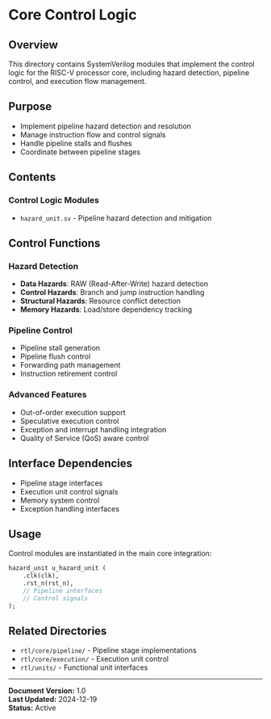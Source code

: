# Core Control Logic

## Overview
This directory contains SystemVerilog modules that implement the control logic for the RISC-V processor core, including hazard detection, pipeline control, and execution flow management.

## Purpose
- Implement pipeline hazard detection and resolution
- Manage instruction flow and control signals
- Handle pipeline stalls and flushes
- Coordinate between pipeline stages

## Contents

### Control Logic Modules
- `hazard_unit.sv` - Pipeline hazard detection and mitigation

## Control Functions

### Hazard Detection
- **Data Hazards**: RAW (Read-After-Write) hazard detection
- **Control Hazards**: Branch and jump instruction handling
- **Structural Hazards**: Resource conflict detection
- **Memory Hazards**: Load/store dependency tracking

### Pipeline Control
- Pipeline stall generation
- Pipeline flush control
- Forwarding path management
- Instruction retirement control

### Advanced Features
- Out-of-order execution support
- Speculative execution control
- Exception and interrupt handling integration
- Quality of Service (QoS) aware control

## Interface Dependencies
- Pipeline stage interfaces
- Execution unit control signals
- Memory system control
- Exception handling interfaces

## Usage
Control modules are instantiated in the main core integration:

```systemverilog
hazard_unit u_hazard_unit (
    .clk(clk),
    .rst_n(rst_n),
    // Pipeline interfaces
    // Control signals
);
```

## Related Directories
- `rtl/core/pipeline/` - Pipeline stage implementations
- `rtl/core/execution/` - Execution unit control
- `rtl/units/` - Functional unit interfaces

---
**Document Version:** 1.0  
**Last Updated:** 2024-12-19  
**Status:** Active 